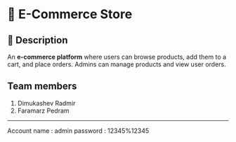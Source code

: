 # 🛒 E-Commerce Store

## 📌 Description
An **e-commerce platform** where users can browse products, add them to a cart, and place orders. Admins can manage products and view user orders.

## Team members
 1. Dimukashev Radmir 
 2. Faramarz Pedram
---


Account
name : admin
password : 12345%12345



